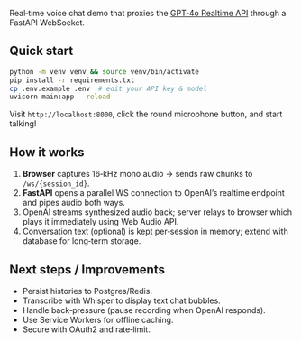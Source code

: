 Real‑time voice chat demo that proxies the [GPT‑4o Realtime API](https://platform.openai.com/docs/guides/realtime/realtime-api-beta) through a FastAPI WebSocket.

## Quick start
```bash
python -m venv venv && source venv/bin/activate
pip install -r requirements.txt
cp .env.example .env  # edit your API key & model
uvicorn main:app --reload
```
Visit `http://localhost:8000`, click the round microphone button, and start talking!

## How it works
1. **Browser** captures 16‑kHz mono audio → sends raw chunks to `/ws/{session_id}`.
2. **FastAPI** opens a parallel WS connection to OpenAI’s realtime endpoint and pipes audio both ways.
3. OpenAI streams synthesized audio back; server relays to browser which plays it immediately using Web Audio API.
4. Conversation text (optional) is kept per‑session in memory; extend with database for long‑term storage.

## Next steps / Improvements
- Persist histories to Postgres/Redis.
- Transcribe with Whisper to display text chat bubbles.
- Handle back‑pressure (pause recording when OpenAI responds).
- Use Service Workers for offline caching.
- Secure with OAuth2 and rate‑limit.